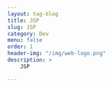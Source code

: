 ```yaml
---
layout: tag-blog
title: JSP
slug: JSP
category: Dev
menu: false
order: 1
header-img: "/img/web-logo.png"
description: >
	JSP

---
```


